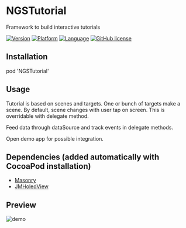 # NGSTutorial
Framework to build interactive tutorials

[![Version](https://img.shields.io/cocoapods/v/NGSTutorial.svg)](http://cocoapods.org/pods/NGSTutorial)
[![Platform](https://img.shields.io/badge/platform-iOS-blue.svg)](https://github.com/PauliusVindzigelskis/NGSTutorial)
[![Language](https://img.shields.io/badge/language-ObjC-blue.svg)](https://github.com/PauliusVindzigelskis/NGSTutorial)
[![GitHub license](https://img.shields.io/badge/license-MIT-blue.svg)](https://raw.githubusercontent.com/PauliusVindzigelskis/NGSTutorial/master/LICENSE)

## Installation

pod 'NGSTutorial'

## Usage

Tutorial is based on scenes and targets. One or bunch of targets make a scene. By default, scene changes with user tap on screen. This is overridable with delegate method.

Feed data through dataSource and track events in delegate methods. 

Open demo app for possible integration.

## Dependencies (added automatically with CocoaPod installation)

- [Masonry](https://github.com/SnapKit/Masonry)
- [JMHoledView](https://github.com/leverdeterre/JMHoledView)

## Preview

![demo](https://user-images.githubusercontent.com/2383901/33856667-70c34d46-de8e-11e7-9ece-945037ca00de.gif)
